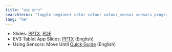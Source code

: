 ```yaml
---
title: "חיישן צבע"
searchterms: "toggle beginner color colour colour_sensor sensors programming_app colour_sensor color_sensor ipad tablet app reflected_light light_sensor color_mode colour_mode android חיישן_צבע"
lang: "he"
---
```

 <ul>
 <li class="ng-binding">Slides:
 <a href="translations/he/beginner/Color.pptx">PPTX</a>,
 <a href="translations/he/beginner/Color.pdf">PDF</a>
 </li>
 <li>EV3 Tablet App Slides: <a href="translations/en-us/tablet-beginner/Color.pptx">PPTX</a> (English)
 </li>
 <li>Using Sensors: Move Until <a href="translations/en-us/guides//MoveUntil.pdf">Quick Guide</a> (English)
 </li>
 </ul>

